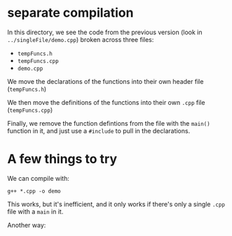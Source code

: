 # separate compilation

In this directory, we see the code from the previous version (look in `../singleFile/demo.cpp`) broken across three files:

* `tempFuncs.h`
* `tempFuncs.cpp`
* `demo.cpp`

We move the declarations of the functions into their own header file (`tempFuncs.h`)

We then move the definitions of the functions into their own `.cpp` file (`tempFuncs.cpp`)

Finally, we remove the function defintions from the file with the `main()` function in it,
and just use a `#include` to pull in the declarations.

# A few things to try

We can compile with:

```
g++ *.cpp -o demo
```

This works, but it's inefficient, and it only works if there's only a single `.cpp` file with a `main` in it.


Another way:

